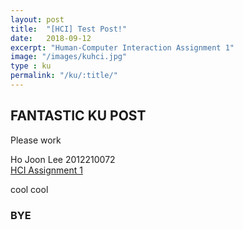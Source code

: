 ```yaml
---
layout: post
title:  "[HCI] Test Post!"
date:   2018-09-12
excerpt: "Human-Computer Interaction Assignment 1"
image: "/images/kuhci.jpg"
type : ku
permalink: "/ku/:title/"
---
```


## FANTASTIC KU POST

Please work

Ho Joon Lee 2012210072<br>
[HCI Assignment 1](/files/hci_hw1.docx)

cool cool

### BYE
